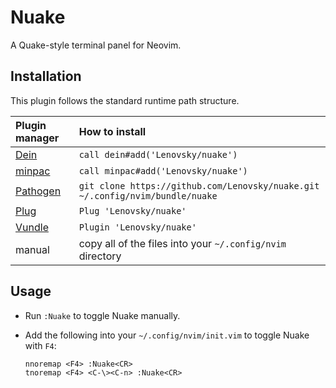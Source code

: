 # Nuake
A Quake-style terminal panel for Neovim.

## Installation
This plugin follows the standard runtime path structure.

| Plugin manager | How to install |
| :------------- | :------------- |
| [Dein][1] | `call dein#add('Lenovsky/nuake')` |
| [minpac][2] | `call minpac#add('Lenovsky/nuake')` |
| [Pathogen][3] | `git clone https://github.com/Lenovsky/nuake.git ~/.config/nvim/bundle/nuake` |
| [Plug][4] | `Plug 'Lenovsky/nuake'` |
| [Vundle][5] | `Plugin 'Lenovsky/nuake'` |
| manual | copy all of the files into your `~/.config/nvim` directory |

## Usage
- Run `:Nuake` to toggle Nuake manually.  

- Add the following into your `~/.config/nvim/init.vim` to toggle Nuake with `F4`:
   ```
   nnoremap <F4> :Nuake<CR>
   tnoremap <F4> <C-\><C-n> :Nuake<CR>
   ```  

[1]: https://github.com/Shougo/dein.vim
[2]: https://github.com/k-takata/minpac/
[3]: https://github.com/tpope/vim-pathogen
[4]: https://github.com/junegunn/vim-plug
[5]: https://github.com/VundleVim/Vundle.vim
